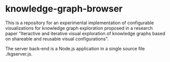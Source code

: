 # knowledge-graph-browser

This is a repository for an experimental implementation of configurable visualizations for knowledge graph exploration proposed in a research paper "Iteractive and iterative visual exploration of knowledge graphs based on shareable and reusable visual configurations".

The server back-end is a Node.js application in a single source file ./kgserver.js.
